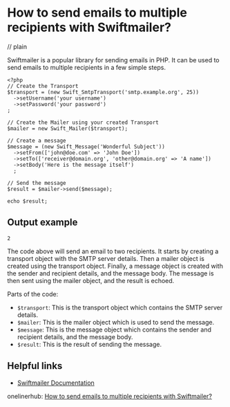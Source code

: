 # How to send emails to multiple recipients with Swiftmailer?
// plain

Swiftmailer is a popular library for sending emails in PHP. It can be used to send emails to multiple recipients in a few simple steps.

```
<?php
// Create the Transport
$transport = (new Swift_SmtpTransport('smtp.example.org', 25))
  ->setUsername('your username')
  ->setPassword('your password')
;

// Create the Mailer using your created Transport
$mailer = new Swift_Mailer($transport);

// Create a message
$message = (new Swift_Message('Wonderful Subject'))
  ->setFrom(['john@doe.com' => 'John Doe'])
  ->setTo(['receiver@domain.org', 'other@domain.org' => 'A name'])
  ->setBody('Here is the message itself')
  ;

// Send the message
$result = $mailer->send($message);

echo $result;
```

## Output example

```
2
```

The code above will send an email to two recipients. It starts by creating a transport object with the SMTP server details. Then a mailer object is created using the transport object. Finally, a message object is created with the sender and recipient details, and the message body. The message is then sent using the mailer object, and the result is echoed.

Parts of the code:
- `$transport`: This is the transport object which contains the SMTP server details.
- `$mailer`: This is the mailer object which is used to send the message.
- `$message`: This is the message object which contains the sender and recipient details, and the message body.
- `$result`: This is the result of sending the message.

## Helpful links
- [Swiftmailer Documentation](https://swiftmailer.symfony.com/docs/introduction.html)

onelinerhub: [How to send emails to multiple recipients with Swiftmailer?](https://onelinerhub.com/php-swiftmailer/how-to-send-emails-to-multiple-recipients-with-swiftmailer)